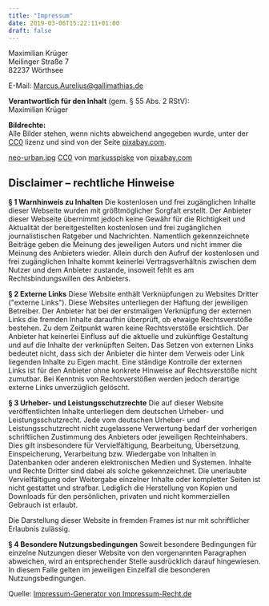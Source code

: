 ```yaml
---
title: "Impressum"
date: 2019-03-06T15:22:11+01:00
draft: false
---
```

Maximilian Krüger    
Meilinger Straße 7  
82237 Wörthsee   

E-Mail: [Marcus.Aurelius@gallimathias.de](mailto:Marcus.Aurelius@gallimathias.de)

__Verantwortlich für den Inhalt__ (gem. § 55 Abs. 2 RStV):  
Maximilian Krüger

__Bildrechte:__  
Alle Bilder stehen, wenn nichts abweichend angegeben wurde, unter der [CC0](https://creativecommons.org/share-your-work/public-domain/cc0/) lizenz und sind von der Seite [pixabay.com](https://pixabay.com).

[neo-urban.jpg](https://pixabay.com/de/neourban-laptop-hardware-computer-1808082/) [CC0](https://creativecommons.org/share-your-work/public-domain/cc0/) von [markusspiske](https://pixabay.com/de/users/markusspiske-670330/) von [pixabay.com](https://pixabay.com)

## Disclaimer – rechtliche Hinweise

__§ 1 Warnhinweis zu Inhalten__
Die kostenlosen und frei zugänglichen Inhalte dieser Webseite wurden mit größtmöglicher Sorgfalt erstellt. Der Anbieter dieser Webseite übernimmt jedoch keine Gewähr für die Richtigkeit und Aktualität der bereitgestellten kostenlosen und frei zugänglichen journalistischen Ratgeber und Nachrichten. Namentlich gekennzeichnete Beiträge geben die Meinung des jeweiligen Autors und nicht immer die Meinung des Anbieters wieder. Allein durch den Aufruf der kostenlosen und frei zugänglichen Inhalte kommt keinerlei Vertragsverhältnis zwischen dem Nutzer und dem Anbieter zustande, insoweit fehlt es am Rechtsbindungswillen des Anbieters.

__§ 2 Externe Links__
Diese Website enthält Verknüpfungen zu Websites Dritter ("externe Links"). Diese Websites unterliegen der Haftung der jeweiligen Betreiber. Der Anbieter hat bei der erstmaligen Verknüpfung der externen Links die fremden Inhalte daraufhin überprüft, ob etwaige Rechtsverstöße bestehen. Zu dem Zeitpunkt waren keine Rechtsverstöße ersichtlich. Der Anbieter hat keinerlei Einfluss auf die aktuelle und zukünftige Gestaltung und auf die Inhalte der verknüpften Seiten. Das Setzen von externen Links bedeutet nicht, dass sich der Anbieter die hinter dem Verweis oder Link liegenden Inhalte zu Eigen macht. Eine ständige Kontrolle der externen Links ist für den Anbieter ohne konkrete Hinweise auf Rechtsverstöße nicht zumutbar. Bei Kenntnis von Rechtsverstößen werden jedoch derartige externe Links unverzüglich gelöscht.

__§ 3 Urheber- und Leistungsschutzrechte__
Die auf dieser Website veröffentlichten Inhalte unterliegen dem deutschen Urheber- und Leistungsschutzrecht. Jede vom deutschen Urheber- und Leistungsschutzrecht nicht zugelassene Verwertung bedarf der vorherigen schriftlichen Zustimmung des Anbieters oder jeweiligen Rechteinhabers. Dies gilt insbesondere für Vervielfältigung, Bearbeitung, Übersetzung, Einspeicherung, Verarbeitung bzw. Wiedergabe von Inhalten in Datenbanken oder anderen elektronischen Medien und Systemen. Inhalte und Rechte Dritter sind dabei als solche gekennzeichnet. Die unerlaubte Vervielfältigung oder Weitergabe einzelner Inhalte oder kompletter Seiten ist nicht gestattet und strafbar. Lediglich die Herstellung von Kopien und Downloads für den persönlichen, privaten und nicht kommerziellen Gebrauch ist erlaubt.

Die Darstellung dieser Website in fremden Frames ist nur mit schriftlicher Erlaubnis zulässig.

__§ 4 Besondere Nutzungsbedingungen__
Soweit besondere Bedingungen für einzelne Nutzungen dieser Website von den vorgenannten Paragraphen abweichen, wird an entsprechender Stelle ausdrücklich darauf hingewiesen. In diesem Falle gelten im jeweiligen Einzelfall die besonderen Nutzungsbedingungen.

Quelle: [Impressum-Generator von Impressum-Recht.de](http://www.impressum-recht.de/impressum-generator/)